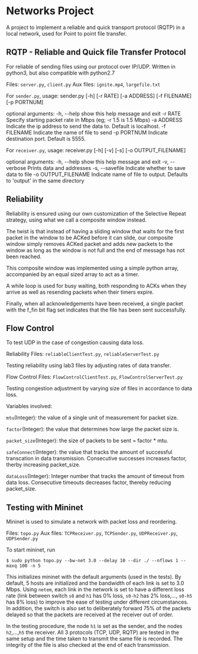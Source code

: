 Networks Project
================
A project to implement a reliable and quick transport protocol (RQTP) in a local network, used for Point to point file transfer.

RQTP - Reliable and Quick file Transfer Protocol
------------
For reliable of sending files using our protocol over IP/UDP. 
Written in python3, but also compatible with python2.7

Files: `server.py`, `client.py`
Aux files: `ignite.mp4`, `largefile.txt`

For `sender.py`, 
usage: sender.py [-h] [-r RATE] [-a ADDRESS] [-f FILENAME] [-p PORTNUM]

optional arguments:
  -h, --help   show this help message and exit
  -r RATE      Specify starting packet rate in Mbps (eg; -r 1.5 is 1.5 Mbps)
  -a ADDRESS   Indicate the ip address to send the data to. Default is
               localhost.
  -f FILENAME  Indicate the name of file to send
  -p PORTNUM   Indicate destination port. Default is 5555.

For `receiver.py`, 
usage: receiver.py [-h] [-v] [-s] [-o OUTPUT_FILENAME]

optional arguments:
  -h, --help          show this help message and exit
  -v, --verbose       Prints data and addresses
  -s, --savefile      Indicate whether to save data to file
  -o OUTPUT_FILENAME  Indicate name of file to output. Defaults to 'output' in
                      the same directory

Reliability
------------
Reliability is ensured using our own customization of the Selective Repeat strategy, using what we call a composite window instead. 

The twist is that instead of having a sliding window that waits for the first packet in the window to be ACKed before it can slide, our composite window simply removes ACKed packet and adds new packets to the window as long as the window is not full and the end of message has not been reached. 

This composite window was implemented using a simple python array, accompanied by an equal sized array to act as a timer. 

A while loop is used for busy waiting, both responding to ACKs when they arrive as well as resending packets when their timers expire. 

Finally, when all acknowledgements have been received, a single packet with the f_fin bit flag set indicates that the file has been sent successfully. 


Flow Control
------------
To test UDP in the case of congestion causing data loss. 

Reliability 
Files: `reliableClientTest.py`, `reliableServerTest.py`

Testing reliability using lab3 files by adjusting rates of data transfer. 

Flow Control
Files: `FlowControlClientTest.py`, `FlowControlServerTest.py`

Testing congestion adjustment by varying size of files in accordance to data loss.

Variables involved: 

`mtu`(Integer): the value of a single unit of measurement for packet size.

`factor`(Integer): the value that determines how large the packet size is. 

`packet_size`(Integer): the size of packets to be sent = factor * mtu.

`safeConnect`(Integer): the value that tracks the amount of successful transcation in data transmission. Consecutive successes increases factor, therby increasing packet_size.

`dataLoss`(Integer): Integer number that tracks the amount of timeout from data loss. Consecutive timeouts decreases factor, thereby reducing packet_size. 

Testing with Mininet
----------------------
Mininet is used to simulate a network with packet loss and reordering. 

Files: `topo.py`
Aux files: `TCPReceiver.py`, `TCPSender.py`, `UDPReceiver.py`, `UDPSender.py`

To start mininet, run
```terminal
$ sudo python topo.py --bw-net 3.0 --delay 10 --dir ./ --nflows 1 --maxq 100 -n 5
```

This initializes mininet with the default arguments (used in the tests). By default, 5 hosts are initialized and the bandwidth of each link is set to 3.0 Mbps. Using `netem`, each link in the network is set to have a different loss rate (link between switch `s0` and `h1` has 0% loss, `s0-h2` has 2% loss,..., `s0-h5` has 8% loss) to improve the ease of testing under different circumstances. In addition, the switch is also set to deliberately forward 75% of the packets delayed so that the packets are received at the receiver out of order. 

In the testing procedure, the node `h1` is set as the sender, and the nodes `h2`,...,`h5` the receiver. All 3 protocols (TCP, UDP, RQTP) are tested in the same setup and the time taken to transmit the same file is recorded. The integrity of the file is also checked at the end of each transmission. 
